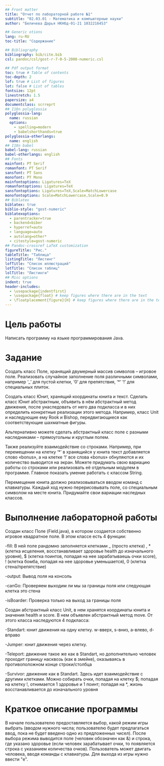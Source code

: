 ```yaml
---
## Front matter
title: "Отчет по лабораторной работе №1"
subtitle: "02.03.01 - Математика и компьютерные науки"
author: "Беличева Дарья НКНбд-01-21 1032216453" 

## Generic otions
lang: ru-RU
toc-title: "Содержание"

## Bibliography
bibliography: bib/cite.bib
csl: pandoc/csl/gost-r-7-0-5-2008-numeric.csl

## Pdf output format
toc: true # Table of contents
toc-depth: 2
lof: true # List of figures
lot: false # List of tables
fontsize: 12pt
linestretch: 1.5
papersize: a4
documentclass: scrreprt
## I18n polyglossia
polyglossia-lang:
  name: russian
  options:
	- spelling=modern
	- babelshorthands=true
polyglossia-otherlangs:
  name: english
## I18n babel
babel-lang: russian
babel-otherlangs: english
## Fonts
mainfont: PT Serif
romanfont: PT Serif
sansfont: PT Sans
monofont: PT Mono
mainfontoptions: Ligatures=TeX
romanfontoptions: Ligatures=TeX
sansfontoptions: Ligatures=TeX,Scale=MatchLowercase
monofontoptions: Scale=MatchLowercase,Scale=0.9
## Biblatex
biblatex: true
biblio-style: "gost-numeric"
biblatexoptions:
  - parentracker=true
  - backend=biber
  - hyperref=auto
  - language=auto
  - autolang=other*
  - citestyle=gost-numeric
## Pandoc-crossref LaTeX customization
figureTitle: "Рис."
tableTitle: "Таблица"
listingTitle: "Листинг"
lofTitle: "Список иллюстраций"
lotTitle: "Список таблиц"
lolTitle: "Листинги"
## Misc options
indent: true
header-includes:
  - \usepackage{indentfirst}
  - \usepackage{float} # keep figures where there are in the text
  - \floatplacement{figure}{H} # keep figures where there are in the text
---
```


# Цель работы

Написать программу на языке программирования Java.

# Задание

Создать класс Поле, хранящий двумерный массив символов – игровое поле. Реализовать случайное заполнение поля различными символами, например ‘_’ для пустой клетки, ‘0’ для препятствия, ‘*’ ‘!’ для специальных плиток.

Создать класс Юнит, хранящий координаты юнита и текст. Сделать класс Юнит абстрактным, объявить в нём абстрактный метод движения, после унаследовать от него два подкласса и в них определить конкретные реализации этого метода. Например, класс Unit и наследующие ему Rook и Bishop, передвигающиеся как соответствующие шахматные фигуры.

Альтернативно можете сделать абстрактный класс поле с разными наследниками – прямоугольны и круглым полем.

Также реализуйте взаимодействие со строками. Например, при перемещении на клетку ‘*’ в хранящийся у юнита текст добавляется слово «bonus», а на клетке ‘!’ все слова «bonus» обнуляются и их количество выводится на экран. Можете придумать свою вариацию работы со строками или реализовать её отдельным модулем в программе. Главное показать умение работать с классом String.

Перемещение юнита должно реализовываться вводом команд с клавиатуры. Каждый ход нужно перерисовывать поле, со специальным символом на месте юнита. Придумайте свои вариации наследных классов.

# Выполнение лабораторной работы

Создан класс Поле (Field.java), в котором создается собственно игровое квадратное поле. 
В этом классе есть 4 функции:

-fill: В ней поле рандомно заполняется клетками _ (просто клетка) , * (клетка исцеления, восстанавливает здоровье health до изначального уровня), $ (клетка поинтов, попадая на нее зарабатываешь очки score), ! (клетка бомба, попадая на нее здоровье уменьшается), 0 (клетка стена/препятствие)

-output: Вывод поля на консоль

-canGo: Проверяем выходим ли мы за границы поля или следующая клетка это стена

-isBoarder: Проверка только на выход за границы поля

Создан абстрактный класс Unit, в нем хранятся координаты юнита и значения health и score. В нем объявлен абстрактный метод move. 
От этого класса наследуются 4 подкласса:

-Standart: юнит движения на одну клетку. w-вверх, s-вниз, a-влево, d-вправо

-Jumper: юнит движения через клетку.

-Teleport: движение такое же как в Standart, но дополнительно человек проходит границу насквозь (как в змейке), оказываясь в противоположном конце строки/столбца

-Survivor: движение как в Standart. Здесь идет взаимодействие с другими клетками. Можно собирать очки, попадая на клетку $; попадая на клетку !, отнимается 1 здоровье и 1 поинт; попадая на *, жизнь восстанавливается до изначального уровня

# Краткое описание программы

В начале пользователю предоставляется выбор, какой режим игры выбрать (вводом нужного числа; пользователю будет предлагаться ввод, пока не будет введено одно из предложенных чисел). После выбора режима выводится поле (человек обозначен как &) и строка, где указано здоровье (если человек зарабатывает очки, то появляется строка с указанием количества очков). Пользователь может двигать человека, вводя команды с клавиатуры. Для выхода из игры нужно ввести "e".

